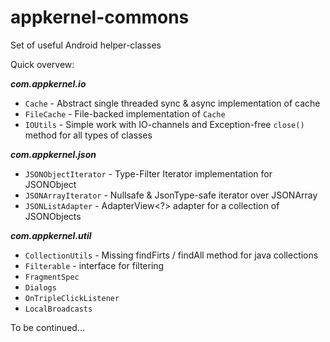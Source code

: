 appkernel-commons
=================

Set of useful Android helper-classes 

Quick overvew: 

***com.appkernel.io***

  - `Cache` - Abstract single threaded sync & async implementation of cache
  - `FileCache` - File-backed implementation of `Cache`
  - `IOUtils` - Simple work with IO-channels and Exception-free `close()` method for all types of classes

***com.appkernel.json***
 - `JSONObjectIterator` - Type-Filter Iterator implementation for JSONObject
 - `JSONArrayIterator` - Nullsafe & JsonType-safe iterator over JSONArray
 - `JSONListAdapter` - AdapterView<?> adapter for a collection of JSONObjects


***com.appkernel.util***

 - `CollectionUtils` - Missing findFirts / findAll method for java collections
 - `Filterable` - interface for filtering
 - `FragmentSpec`
 - `Dialogs`
 - `OnTripleClickListener`
 - `LocalBroadcasts`


 To be continued...
 
 
  

